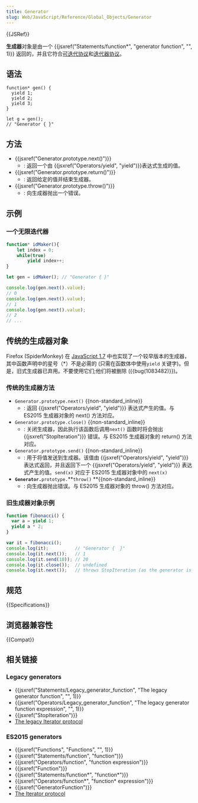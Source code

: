 ```yaml
---
title: Generator
slug: Web/JavaScript/Reference/Global_Objects/Generator
---
```


{{JSRef}}

**生成器**对象是由一个 {{jsxref("Statements/function*", "generator function", "", 1)}} 返回的，并且它符合[可迭代协议](/zh-CN/docs/Web/JavaScript/Reference/Iteration_protocols#iterable)和[迭代器协议](/zh-CN/docs/Web/JavaScript/Reference/Iteration_protocols#iterator)。

## 语法

```plain
function* gen() {
  yield 1;
  yield 2;
  yield 3;
}

let g = gen();
// "Generator { }"
```

## 方法

- {{jsxref("Generator.prototype.next()")}}
  - : 返回一个由 {{jsxref("Operators/yield", "yield")}}表达式生成的值。
- {{jsxref("Generator.prototype.return()")}}
  - : 返回给定的值并结束生成器。
- {{jsxref("Generator.prototype.throw()")}}
  - : 向生成器抛出一个错误。

## 示例

### 一个无限迭代器

```js
function* idMaker(){
    let index = 0;
    while(true)
        yield index++;
}

let gen = idMaker(); // "Generator { }"

console.log(gen.next().value);
// 0
console.log(gen.next().value);
// 1
console.log(gen.next().value);
// 2
// ...
```

## 传统的生成器对象

Firefox (SpiderMonkey) 在 [JavaScript 1.7](/zh-CN/docs/Web/JavaScript/New_in_JavaScript/1.7) 中也实现了一个较早版本的生成器，其中函数声明中的星号（\*）不是必需的 (只需在函数体中使用`yield` 关键字)。但是，旧式生成器已弃用。不要使用它们;他们将被删除 ({{bug(1083482)}})。

### 传统的生成器方法

- `Generator.prototype.next()` {{non-standard_inline}}
  - : 返回 {{jsxref("Operators/yield", "yield")}} 表达式产生的值。与 ES2015 生成器对象的 next() 方法对应。
- `Generator.prototype.close()` {{non-standard_inline}}
  - : 关闭生成器，因此执行该函数后调用`next()` 函数时将会抛出 {{jsxref("StopIteration")}} 错误。与 ES2015 生成器对象的 return() 方法对应。
- `Generator.prototype.send()` {{non-standard_inline}}
  - : 用于将值发送到生成器。该值由 {{jsxref("Operators/yield", "yield")}} 表达式返回，并且返回下一个 {{jsxref("Operators/yield", "yield")}} 表达式产生的值。`send(x)` 对应于 ES2015 生成器对象中的 `next(x)`
- **`Generator.`**`prototype.`**`throw()` **{{non-standard_inline}}
  - : 向生成器抛出错误。与 ES2015 生成器对象的 throw() 方法对应。

### 旧生成器对象示例

```js
function fibonacci() {
  var a = yield 1;
  yield a * 2;
}

var it = fibonacci();
console.log(it);          // "Generator {  }"
console.log(it.next());   // 1
console.log(it.send(10)); // 20
console.log(it.close());  // undefined
console.log(it.next());   // throws StopIteration (as the generator is now closed)
```

## 规范

{{Specifications}}

## 浏览器兼容性

{{Compat}}

## 相关链接

### Legacy generators

- {{jsxref("Statements/Legacy_generator_function", "The legacy generator function", "", 1)}}
- {{jsxref("Operators/Legacy_generator_function", "The legacy generator function expression", "", 1)}}
- {{jsxref("StopIteration")}}
- [The legacy Iterator protocol](/zh-CN/docs/Web/JavaScript/Reference/Deprecated_and_obsolete_features/The_legacy_Iterator_protocol)

### ES2015 generators

- {{jsxref("Functions", "Functions", "", 1)}}
- {{jsxref("Statements/function", "function")}}
- {{jsxref("Operators/function", "function expression")}}
- {{jsxref("Function")}}
- {{jsxref("Statements/function*", "function*")}}
- {{jsxref("Operators/function*", "function* expression")}}
- {{jsxref("GeneratorFunction")}}
- [The Iterator protocol](/zh-CN/docs/Web/JavaScript/Guide/The_Iterator_protocol)
